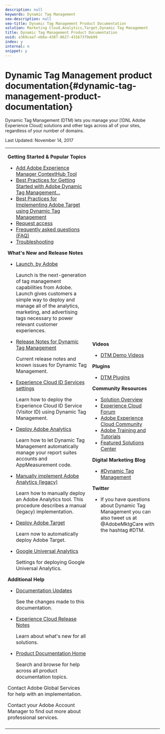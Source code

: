 ```yaml
---
description: null
keywords: Dynamic Tag Management
seo-description: null
seo-title: Dynamic Tag Management Product Documentation
solution: Marketing Cloud,Analytics,Target,Dynamic Tag Management
title: Dynamic Tag Management Product Documentation
uuid: a369caa7-eb0a-4387-8627-431673f9eb99
index: y
internal: n
snippet: y
---
```


# Dynamic Tag Management product documentation{#dynamic-tag-management-product-documentation}

Dynamic Tag Management (DTM) lets you manage your [!DNL Adobe Experience Cloud] solutions and other tags across all of your sites, regardless of your number of domains.

Last Updated: November 14, 2017 

<table id="table_D7CDC447FAEB46DF835C34740C07D656" class="simpletable"> 
 <tbody> 
  <tr> 
   <td colname="col1"> <p class="head"> <b>Getting Started &amp; Popular Topics</b> </p> 
    <ul id="ul_BE6FA3E3A74247318F410425051014CA"> 
     <li id="li_F8F3D0C24F57431298BC0B651BBEB8C9"><a href="tools-reference/add-aem-contextub-tool.md#concept_F0D713695CA54807B6E2B66842421C32" format="dita" scope="local"> Add Adobe Experience Manager ContextHub Tool</a> </li> 
     <li id="li_9CC53D45AAA146808FD9B01A6B4252C2"><a href="getting-started/gs-best-practices.md#concept_F11685D84F0646C784F560827E2DE0AF" format="dita" scope="local"> Best Practices for Getting Started with Adobe Dynamic Tag Management...</a><b></b> </li> 
     <li id="li_30BDD45CB1264153B61FD71D07C1109E"><a href="https://marketing.adobe.com/resources/help/en_US/dtm/target/" format="https" scope="external"> Best Practices for Implementing Adobe Target using Dynamic Tag Management</a> <b> </b> </li> 
     <li id="li_E942FDC8BD804731A8B70B3D6C0944F4"> <a href="getting-started/get-started.md#concept_BCE87DF8A0EC48E99529AC0BE8D187FC" format="dita" scope="local"> Request access</a> </li> 
     <li id="li_2E0C0CA4CA554355803EDAB7932A5873"> <a href="frequently-asked-questions/faq.md#concept_00DF9AF14D30469BB986BF56A448806B" format="dita" scope="local"> Frequently asked questions (FAQ)</a> </li> 
     <li id="li_DA05B6136E8F4587B3295207D6BB872F"> <a href="administration/c-troubleshooting.md#concept_441BC064F774410D96AFAE9C15E3E17C" format="dita" scope="local"> Troubleshooting </a> </li> 
    </ul> <p class="head"> <b>What's New and Release Notes</b> </p> 
    <ul id="ul_78F9BC9B47EC4999BE3E7012194CCA3E"> 
     <li id="li_CF8C7C30B8D84851B729EA6DFD751C16"> <p><a href="https://marketing.adobe.com/resources/help/en_US/experience-cloud/launch/" format="https" scope="external"> Launch, by Adobe</a> </p> <p>Launch is the next-generation of tag management capabilities from Adobe. Launch gives customers a simple way to deploy and manage all of the analytics, marketing, and advertising tags necessary to power relevant customer experiences. </p> </li> 
     <li id="li_9DCFC27E5C174C95950148A07AA4247F"> <p><a href="whatsnew.md#concept_424EB048942A44F9AFD46E18A08AA563" format="dita" scope="local"> Release Notes for Dynamic Tag Management</a> </p> <p>Current release notes and known issues for Dynamic Tag Management. </p> </li> 
     <li id="li_EBB39BD4B8EF49E2B8A4B87004028B57"> <p><a href="https://marketing.adobe.com/resources/help/en_US/mcvid/mcvid-dtm-settings.html" format="html" scope="external"> Experience Cloud ID Services settings </a> </p> <p>Learn how to deploy the <span class="keyword"> Experience Cloud</span> ID Service (Visitor ID) using Dynamic Tag Management. </p> </li> 
     <li id="li_85C22B5F852A41D0B1D4A7273D4370D8"> <p><a href="tools-reference/analytics-dtm.md#concept_FBA6679A0B79490F8296437F11E5E4F8" format="dita" scope="local"> Deploy Adobe Analytics</a> </p> <p>Learn how to let Dynamic Tag Management automatically manage your report suites accounts and AppMeasurement code. </p> </li> 
     <li id="li_701046181F5A41A4B9C7FF3A8FC4FE60"> <p><a href="tools-reference/analytics-dtm.md#task_3A00639CADF14C9C844F962222077E4E" format="dita" scope="local"> Manually implement Adobe Analytics (legacy)</a> </p> <p>Learn how to manually deploy an Adobe Analytics tool. This procedure describes a manual (legacy) implementation. </p> </li> 
     <li id="li_38F46D88AC8E4894992E2E2B77C58D78"> <p><a href="tools-reference/target.md#concept_90D4021A9B6E409D8101FA1AFADE1215" format="dita" scope="local"> Deploy Adobe Target</a> </p> <p>Learn now to automatically deploy Adobe Target. </p> </li> 
     <li id="li_E672755E7DA643E7806F2858C78173B2"> <p><a href="tools-reference/google-universal-analytics.md#concept_224428EBB8E4466B93328EC5AE87FF04" format="dita" scope="local"> Google Universal Analytics</a> </p> <p>Settings for deploying Google Universal Analytics. </p> </li> 
    </ul> <p class="head"> <b>Additional Help</b> </p> 
    <ul id="ul_554C7271CBC749D4B919A525714456DD"> 
     <li id="li_CC371FA8215A4C2B9CEED88A66F7CCF4"> <a href="other-resources/doc-updates.md#concept_1FD8F00A2F5E4BE9A635278E10111B4B" format="dita" scope="local"> Documentation Updates </a> <p>See the changes made to this documentation. </p> </li> 
     <li id="li_79980F73E852471491D28B21F80B6A33"> <a href="https://marketing.adobe.com/resources/help/en_US/whatsnew/" format="https" scope="external"> Experience Cloud Release Notes</a> <p>Learn about what's new for all solutions. </p> </li> 
     <li id="li_BABFC0947E4449DA8CFFD7F7809D6105"> <a href="https://marketing.adobe.com/resources/help/en_US/home/" format="https" scope="external"> Product Documentation Home</a> <p>Search and browse for help across all product documentation topics. </p> </li> 
    </ul> <p>Contact Adobe Global Services for help with an implementation. </p> <p>Contact your Adobe Account Manager to find out more about professional services. </p> </td> 
   <td colname="col2"> <p class="head"> <b>Videos</b> </p> 
    <ul id="ul_955A9C6BD4F14364BCB5D733339B93D8"> 
     <li id="li_E8DE488B322840B1804A46365AD6D637"> <p><a href="c-overview.md#concept_312DC55901E64C5996CD750162293ED6" format="dita" scope="local"> DTM Demo Videos</a> </p> </li> 
    </ul> <p class="head"> <b>Plugins</b> </p> 
    <ul id="ul_34AE89139081490BAF5A0B59C9F50516"> 
     <li id="li_5631B4FC53254B7D81353A426AE72762"> <p> <a href="managing-resources/plugins/c-dtm-switch-plugins.md#concept_B46CBAE51A7C47029669CF95DA8A1A98" format="dita" scope="local"> DTM Plugins</a> </p> </li> 
    </ul> <p class="head"> <b>Community Resources </b> </p> 
    <ul id="ul_45F23E53135A4343911B8D5B13A06155"> 
     <li id="li_F72C6751CD124141920B3A41A0C3CD86"> <a href="https://www.adobe.com/solutions/digital-marketing/dynamic-tag-management.html" format="http" scope="external"> Solution Overview</a> </li> 
     <li id="li_7D2C12CFE7B449D5ADA2B20E90464A20"> <a href="https://forums.adobe.com/community/experience-cloud" format="http" scope="external"> Experience Cloud Forum</a> </li> 
     <li id="li_EF0F8E3F26CE4733820A466EAAB8D88F"> <a href="https://helpx.adobe.com/marketing-cloud.html?promoid=KAWSE" format="http" scope="external"> Adobe Experience Cloud Community</a> </li> 
     <li id="li_CC7CAB2BA16B4EE0BC9359FF982703EA"> <a href="https://helpx.adobe.com/learning.html?promoid=KAUDK" scope="external" format="http"> Adobe Training and Tutorials</a> </li> 
     <li id="li_6E5F841AB3CA4548A08CA4BD2317AB54"> <a href="https://www.omniture.com/en/products/online_business_optimization" scope="external" format="html"> Featured Solutions Center</a> </li> 
    </ul> <p class="head"> <b>Digital Marketing Blog</b> </p> 
    <ul id="ul_B44B716F24094D0DAD0E9C94E1B1008B"> 
     <li id="li_D315E8BCAA2145D182521DE9EFCDE603"> <p> <a href="https://blogs.adobe.com/digitalmarketing/tag/dynamic-tag-management/" format="http" scope="external"> #Dynamic Tag Management</a> </p> </li> 
    </ul> <p class="head"> <b>Twitter</b> </p> 
    <ul id="ul_3B87A083F9FA4E02A3458085DC1EEE60"> 
     <li id="li_78573F75DF8245259737785480F2A1E7"> <p>If you have questions about Dynamic Tag Management you can also tweet us at <span class="filepath"> @AdobeMktgCare</span> with the hashtag <span class="filepath"> #DTM</span>. </p> </li> 
    </ul> </td> 
  </tr> 
  <tr> 
   <td colname="col1"> </td> 
   <td colname="col2"> </td> 
  </tr> 
 </tbody> 
</table>

